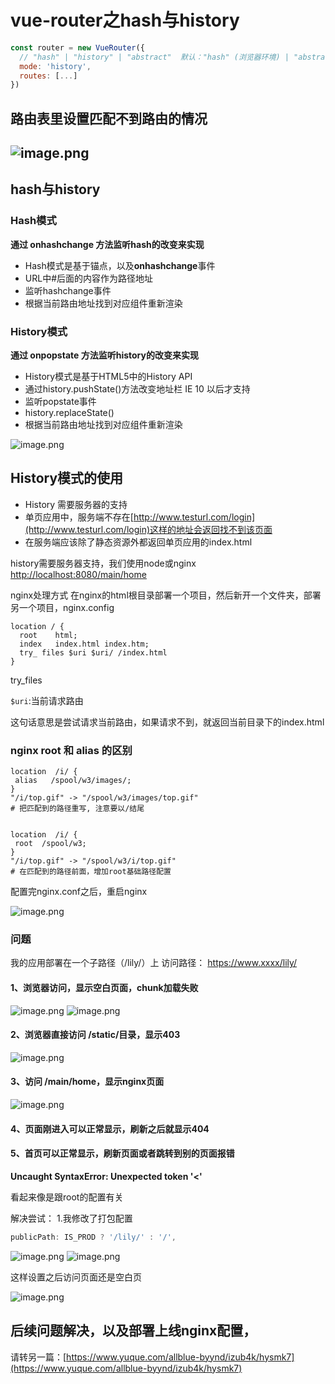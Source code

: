 # vue-router之hash与history
```javascript
const router = new VueRouter({
  // "hash" | "history" | "abstract"  默认："hash" (浏览器环境) | "abstract" (Node.js 环境)
  mode: 'history',
  routes: [...]
})
```
## 路由表里设置匹配不到路由的情况
## ![image.png](~@public/fe-skills/0023.png)
## hash与history
### Hash模式
**通过 onhashchange 方法监听hash的改变来实现**

- Hash模式是基于锚点，以及**onhashchange**事件
- URL中#后面的内容作为路径地址
- 监听hashchange事件
- 根据当前路由地址找到对应组件重新渲染
### History模式
**通过 onpopstate 方法监听history的改变来实现**

- History模式是基于HTML5中的History API
- 通过history.pushState()方法改变地址栏   IE 10 以后才支持
- 监听popstate事件
- history.replaceState()
- 根据当前路由地址找到对应组件重新渲染

![image.png](~@public/fe-skills/0024.png)
## History模式的使用

- History 需要服务器的支持
- 单页应用中，服务端不存在[http://www.testurl.com/login](http://www.testurl.com/login)这样的地址会返回找不到该页面
- 在服务端应该除了静态资源外都返回单页应用的index.html

history需要服务器支持，我们使用node或nginx
[http://localhost:8080/main/home](http://localhost:8080/main/home)

nginx处理方式
在nginx的html根目录部署一个项目，然后新开一个文件夹，部署另一个项目，nginx.config
```nginx
location / {
  root    html;
  index   index.html index.htm;
  try_ files $uri $uri/ /index.html
}
```
try_files

`$uri`:当前请求路由

这句话意思是尝试请求当前路由，如果请求不到，就返回当前目录下的index.html

### nginx root 和 alias 的区别
```nginx
location  /i/ {
 alias   /spool/w3/images/;
}
"/i/top.gif" -> "/spool/w3/images/top.gif"
# 把匹配到的路径重写, 注意要以/结尾


location  /i/ {
 root  /spool/w3;
}
"/i/top.gif" -> "/spool/w3/i/top.gif"
# 在匹配到的路径前面，增加root基础路径配置
```

配置完nginx.conf之后，重启nginx

![image.png](~@public/fe-skills/0025.png)
### 问题
我的应用部署在一个子路径（/lily/）上
访问路径： https://www.xxxx/lily/
#### 1、浏览器访问，显示空白页面，chunk加载失败
![image.png](~@public/fe-skills/0026.png)
![image.png](~@public/fe-skills/0027.png)
#### 2、浏览器直接访问 /static/目录，显示403
![image.png](~@public/fe-skills/0028.png)
#### 3、访问 /main/home，显示nginx页面
![image.png](~@public/fe-skills/0029.png)
#### 4、页面刚进入可以正常显示，刷新之后就显示404
#### 5、首页可以正常显示，刷新页面或者跳转到别的页面报错
**Uncaught SyntaxError: Unexpected token '<'**


看起来像是跟root的配置有关

解决尝试：
1.我修改了打包配置
```javascript
publicPath: IS_PROD ? '/lily/' : '/',
```
![image.png](~@public/fe-skills/0030.png)
![image.png](~@public/fe-skills/0031.png)

这样设置之后访问页面还是空白页

![image.png](~@public/fe-skills/0032.png)

## 后续问题解决，以及部署上线nginx配置，
请转另一篇：[https://www.yuque.com/allblue-byynd/izub4k/hysmk7](https://www.yuque.com/allblue-byynd/izub4k/hysmk7)

